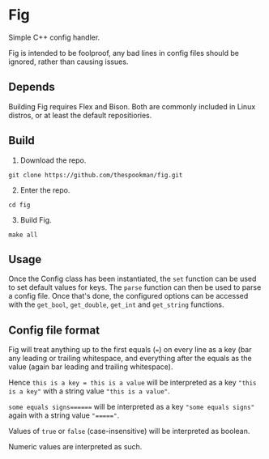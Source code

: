 # Fig
Simple C++ config handler. 

Fig is intended to be foolproof, any bad lines in config files should be ignored, rather than causing issues.

## Depends

Building Fig requires Flex and Bison. Both are commonly included in Linux distros, or at least the default repositiories.

## Build

1. Download the repo.
```
git clone https://github.com/thespookman/fig.git
```
2. Enter the repo.
```
cd fig
```
3. Build Fig.
```
make all
```

## Usage
Once the Config class has been instantiated, the `set` function can be used to set default values for keys. The `parse` function can then be used to parse a config file. Once that's done, the configured options can be accessed with the `get_bool`, `get_double`, `get_int` and `get_string` functions.  

## Config file format
Fig will treat anything up to the first equals (`=`) on every line as a key (bar any leading or trailing whitespace, and everything after the equals as the value (again bar leading and trailing whitespace).  

Hence `this is a key = this is a value` will be interpreted as a key `"this is a key"` with a string value `"this is a value"`.

`some equals signs======` will be interpreted as a key `"some equals signs"` again with a string value `"====="`.

Values of `true` or `false` (case-insensitive) will be interpreted as boolean.

Numeric values are interpreted as such.
